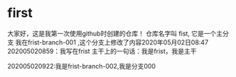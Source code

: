 # first
大家好，这是我第一次使用github时创建的仓库！
仓库名字叫 fist,
它是一个主分支
我在frist-branch-001 ,这个分支上修改了内容2020年05月02日08:47
202005020859：我写在frist 主干上的一句话：我是frist，我是主干

202005020922:我是frist-branch-002,我是分支000
